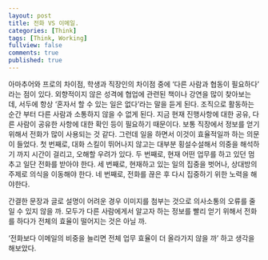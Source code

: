 ```yaml
---
layout: post
title: 전화 VS 이메일.
categories: [Think]
tags: [Think, Working]
fullview: false
comments: true
published: true
---
```


아마추어와 프로의 차이점, 학생과 직장인의 차이점 중에 ‘다른 사람과 협동이 필요하다’ 라는 점이 있다.
외향적이지 않은 성격에 협업에 관련된 책이나 강연을 많이 찾아보는 데, 서두에 항상 ‘혼자서 할 수 있는 일은 없다’라는 말을 듣게 된다. 조직으로 활동하는 순간 부터 다른 사람과 소통하지 않을 수 없게 된다. 지금 현재 진행사항에 대한 공유, 다른 사람이 공유한 사항에 대한 확인 등이 필요하기 때문이다.
보통 직장에서 정보를 얻기 위해서 전화가 많이 사용되는 것 같다. 그런데 일을 하면서 이것이 효율적일까 하는 의문이 들었다.
첫 번째로, 대화 스킬이 뛰어나지 않고는 대부분 횡설수설해서 의중을 해석하기 까지 시간이 걸리고, 오해할 우려가 있다.
두 번째로, 현재 어떤 업무를 하고 있던 멈추고 일단 전화를 받아야 한다.
세 번째로, 현재하고 있는 일의 집중을 벗어나, 상대방의 주제로 의식을 이동해야 한다.
네 번째로, 전화를 끊은 후 다시 집중하기 위한 노력을 해야한다.

간결한 문장과 글로 설명이 어려운 경우 이미지를 첨부는 것으로 의사소통의 오류를 줄일 수 있지 않을 까. 모두가 다른 사람에게서 알고자 하는 정보를 빨리 얻기 위해서 전화를 하다가 전체의 효율이 떨어지는 것은 아닐 까.

‘전화보다 이메일의 비중을 늘리면 전체 업무 효율이 더 올라가지 않을 까’ 하고 생각을 해보았다.
